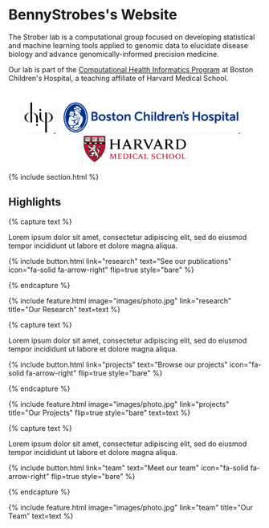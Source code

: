 ---
---

# BennyStrobes's Website

The Strober lab is a computational group focused on developing statistical and machine learning tools applied to genomic data to elucidate disease biology and advance genomically-informed precision medicine. 

Our lab is part of the [Computational Health Informatics Program](https://www.chip.org/) at Boston Children's Hospital, a teaching affiliate of Harvard Medical School.

<div style="text-align: center; margin-top: 40px;">
  <a href="https://chip.org" target="_blank">
    <img src="images/chip-logo.png" alt="CHIP" height="60">
  </a>
  &nbsp;&nbsp;&nbsp;
  <a href="https://www.childrenshospital.org/" target="_blank">
    <img src="images/BCH.svg" alt="Boston Children's Hospital" height="60">
  </a>
  &nbsp;&nbsp;&nbsp;
  <a href="https://hms.harvard.edu/" target="_blank">
    <img src="images/framed_hms_logo.png" alt="Harvard Medical School" height="60">
  </a>
</div>


{% include section.html %}

## Highlights

{% capture text %}

Lorem ipsum dolor sit amet, consectetur adipiscing elit, sed do eiusmod tempor incididunt ut labore et dolore magna aliqua.

{%
  include button.html
  link="research"
  text="See our publications"
  icon="fa-solid fa-arrow-right"
  flip=true
  style="bare"
%}

{% endcapture %}

{%
  include feature.html
  image="images/photo.jpg"
  link="research"
  title="Our Research"
  text=text
%}

{% capture text %}

Lorem ipsum dolor sit amet, consectetur adipiscing elit, sed do eiusmod tempor incididunt ut labore et dolore magna aliqua.

{%
  include button.html
  link="projects"
  text="Browse our projects"
  icon="fa-solid fa-arrow-right"
  flip=true
  style="bare"
%}

{% endcapture %}

{%
  include feature.html
  image="images/photo.jpg"
  link="projects"
  title="Our Projects"
  flip=true
  style="bare"
  text=text
%}

{% capture text %}

Lorem ipsum dolor sit amet, consectetur adipiscing elit, sed do eiusmod tempor incididunt ut labore et dolore magna aliqua.

{%
  include button.html
  link="team"
  text="Meet our team"
  icon="fa-solid fa-arrow-right"
  flip=true
  style="bare"
%}

{% endcapture %}

{%
  include feature.html
  image="images/photo.jpg"
  link="team"
  title="Our Team"
  text=text
%}
